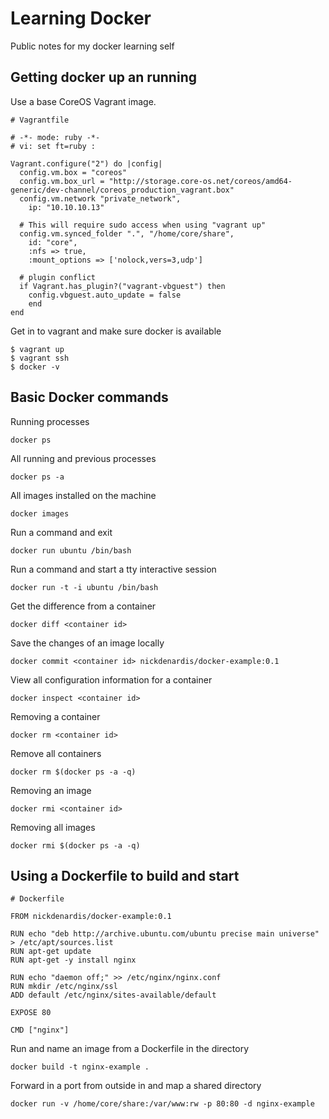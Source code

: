 Learning Docker
===============

Public notes for my docker learning self

Getting docker up an running
---------------

Use a base CoreOS Vagrant image.

    # Vagrantfile

    # -*- mode: ruby -*-
    # vi: set ft=ruby :

    Vagrant.configure("2") do |config|
      config.vm.box = "coreos"
      config.vm.box_url = "http://storage.core-os.net/coreos/amd64-generic/dev-channel/coreos_production_vagrant.box"
      config.vm.network "private_network",
        ip: "10.10.10.13"

      # This will require sudo access when using "vagrant up"
      config.vm.synced_folder ".", "/home/core/share",
        id: "core",
        :nfs => true,
        :mount_options => ['nolock,vers=3,udp']

      # plugin conflict
      if Vagrant.has_plugin?("vagrant-vbguest") then
        config.vbguest.auto_update = false
        end
    end

Get in to vagrant and make sure docker is available

    $ vagrant up
    $ vagrant ssh
    $ docker -v

Basic Docker commands
---------------

Running processes

    docker ps

All running and previous processes

    docker ps -a

All images installed on the machine

    docker images

Run a command and exit

    docker run ubuntu /bin/bash

Run a command and start a tty interactive session

    docker run -t -i ubuntu /bin/bash

Get the difference from a container

    docker diff <container id>

Save the changes of an image locally

    docker commit <container id> nickdenardis/docker-example:0.1

View all configuration information for a container

    docker inspect <container id>

Removing a container

    docker rm <container id>

Remove all containers

    docker rm $(docker ps -a -q)

Removing an image

    docker rmi <container id>

Removing all images

    docker rmi $(docker ps -a -q)

Using a Dockerfile to build and start
---------------

    # Dockerfile

    FROM nickdenardis/docker-example:0.1

    RUN echo "deb http://archive.ubuntu.com/ubuntu precise main universe" > /etc/apt/sources.list
    RUN apt-get update
    RUN apt-get -y install nginx

    RUN echo "daemon off;" >> /etc/nginx/nginx.conf
    RUN mkdir /etc/nginx/ssl
    ADD default /etc/nginx/sites-available/default

    EXPOSE 80

    CMD ["nginx"]

Run and name an image from a Dockerfile in the directory

    docker build -t nginx-example .

Forward in a port from outside in and map a shared directory

    docker run -v /home/core/share:/var/www:rw -p 80:80 -d nginx-example
